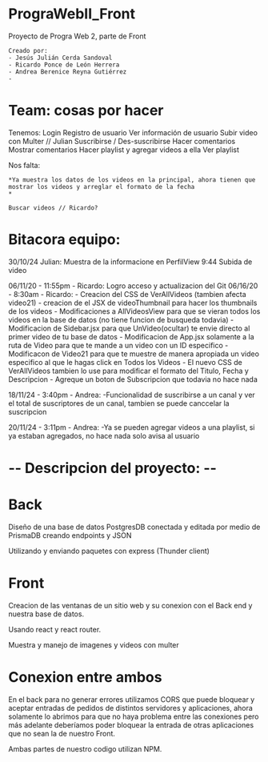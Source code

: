 # PrograWebII_Front
Proyecto de Progra Web 2, parte de Front

    Creado por:
    - Jesús Julián Cerda Sandoval
    - Ricardo Ponce de León Herrera
    - Andrea Berenice Reyna Gutiérrez
    -

# Team: cosas por hacer 
Tenemos:
    Login
    Registro de usuario
    Ver información de usuario
    Subir video con Multer // Julian
    Suscribirse / Des-suscribirse
    Hacer comentarios
    Mostrar comentarios
    Hacer playlist y agregar videos a ella
    Ver playlist


Nos falta:

    *Ya muestra los datos de los videos en la principal, ahora tienen que mostrar los videos y arreglar el formato de la fecha
    *
    
    Buscar videos // Ricardo?


# Bitacora equipo:

30/10/24 Julian: Muestra de la informacione en PerfilView
9:44 Subida de video

06/11/20 - 11:55pm - Ricardo: Logro acceso y actualizacion del Git
06/16/20 - 8:30am  - Ricardo: 
    - Creacion del CSS de VerAllVideos (tambien afecta video21)
    - creacion de el JSX de videoThumbnail para hacer los thumbnails de los videos
    - Modificaciones a AllVideosView para que se vieran todos los videos en la base de datos (no tiene funcion de busqueda todavia)
    - Modificacion de Sidebar.jsx para que UnVideo(ocultar) te envie directo al primer video de tu base de datos
    - Modificacion de App.jsx solamente a la ruta de Video para que te mande a un video con un ID especifico
    - Modificacon de Video21 para que te muestre de manera apropiada un video especifico al que le hagas click en Todos los Videos
    - El nuevo CSS de VerAllVideos tambien lo use para modificar el formato del Titulo, Fecha y Descripcion
    - Agreque un boton de Subscripcion que todavia no hace nada

18/11/24 - 3:40pm - Andrea: 
-Funcionalidad de suscribirse a un canal y ver el total de suscriptores de un canal, tambien se puede canccelar la suscripcion

20/11/24 - 3:11pm - Andrea:
-Ya se pueden agregar videos a una playlist, si ya estaban agregados, no hace nada solo avisa al usuario



# -- Descripcion del proyecto: -- 

# Back 
Diseño de una base de datos PostgresDB conectada y editada por medio de PrismaDB creando endpoints y JSON

Utilizando y enviando paquetes con express (Thunder client)

# Front 
Creacion de las ventanas de un sitio web y su conexion con el Back end y nuestra base de datos.

Usando react y react router.

Muestra y manejo de imagenes y videos con multer

# Conexion entre ambos
En el back para no generar errores utilizamos CORS que puede bloquear y aceptar entradas de pedidos de distintos servidores y aplicaciones,
ahora solamente lo abrimos para que no haya problema entre las conexiones pero más adelante deberíamos poder bloquear la entrada de otras aplicaciones que no sean la de nuestro Front.

Ambas partes de nuestro codigo utilizan NPM.

